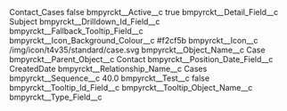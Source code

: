 <?xml version="1.0" encoding="UTF-8"?>
<CustomMetadata xmlns="http://soap.sforce.com/2006/04/metadata" xmlns:xsi="http://www.w3.org/2001/XMLSchema-instance" xmlns:xsd="http://www.w3.org/2001/XMLSchema">
    <label>Contact_Cases</label>
    <protected>false</protected>
    <values>
        <field>bmpyrckt__Active__c</field>
        <value xsi:type="xsd:boolean">true</value>
    </values>
    <values>
        <field>bmpyrckt__Detail_Field__c</field>
        <value xsi:type="xsd:string">Subject</value>
    </values>
    <values>
        <field>bmpyrckt__Drilldown_Id_Field__c</field>
        <value xsi:nil="true"/>
    </values>
    <values>
        <field>bmpyrckt__Fallback_Tooltip_Field__c</field>
        <value xsi:nil="true"/>
    </values>
    <values>
        <field>bmpyrckt__Icon_Background_Colour__c</field>
        <value xsi:type="xsd:string">#f2cf5b</value>
    </values>
    <values>
        <field>bmpyrckt__Icon__c</field>
        <value xsi:type="xsd:string">/img/icon/t4v35/standard/case.svg</value>
    </values>
    <values>
        <field>bmpyrckt__Object_Name__c</field>
        <value xsi:type="xsd:string">Case</value>
    </values>
    <values>
        <field>bmpyrckt__Parent_Object__c</field>
        <value xsi:type="xsd:string">Contact</value>
    </values>
    <values>
        <field>bmpyrckt__Position_Date_Field__c</field>
        <value xsi:type="xsd:string">CreatedDate</value>
    </values>
    <values>
        <field>bmpyrckt__Relationship_Name__c</field>
        <value xsi:type="xsd:string">Cases</value>
    </values>
    <values>
        <field>bmpyrckt__Sequence__c</field>
        <value xsi:type="xsd:double">40.0</value>
    </values>
    <values>
        <field>bmpyrckt__Test__c</field>
        <value xsi:type="xsd:boolean">false</value>
    </values>
    <values>
        <field>bmpyrckt__Tooltip_Id_Field__c</field>
        <value xsi:nil="true"/>
    </values>
    <values>
        <field>bmpyrckt__Tooltip_Object_Name__c</field>
        <value xsi:nil="true"/>
    </values>
    <values>
        <field>bmpyrckt__Type_Field__c</field>
        <value xsi:nil="true"/>
    </values>
</CustomMetadata>
